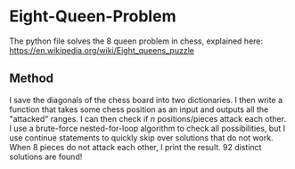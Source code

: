 # Eight-Queen-Problem
The python file solves the 8 queen problem in chess, explained here: https://en.wikipedia.org/wiki/Eight_queens_puzzle

## Method
I save the diagonals of the chess board into two dictionaries. I then write a function that takes some chess position as an input and outputs all the "attacked" ranges. I can then check if *n* positions/pieces attack each other. I use a brute-force nested-for-loop algorithm to check all possibilities, but I use continue statements to quickly skip over solutions that do not work. When 8 pieces do not attack each other, I print the result. 92 distinct solutions are found!
